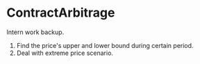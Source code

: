 # ContractArbitrage
Intern work backup.
1. Find the price's upper and lower bound during certain period.
2. Deal with extreme price scenario.
